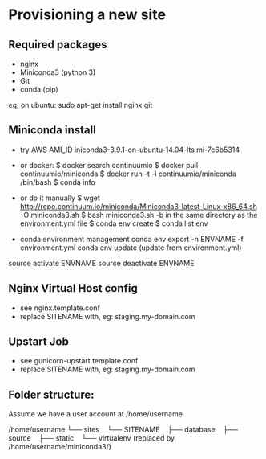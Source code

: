 Provisioning a new site
======================

## Required packages

* nginx
* Miniconda3 (python 3)
* Git
* conda (pip)

eg, on ubuntu:
sudo apt-get install nginx git

## Miniconda install
* try AWS AMI_ID iniconda3-3.9.1-on-ubuntu-14.04-lts mi-7c6b5314
* or docker:
$ docker search continuumio
$ docker pull continuumio/miniconda
$ docker run -t -i continuumio/miniconda /bin/bash
$ conda info

* or do it manually
$ wget http://repo.continuum.io/miniconda/Miniconda3-latest-Linux-x86_64.sh -O miniconda3.sh
$ bash miniconda3.sh -b
in the same directory as the environment.yml file
$ conda env create
$ conda list env

* conda environment management
conda env export -n ENVNAME -f environment.yml
conda env update (update from environment.yml)

source activate ENVNAME
source deactivate ENVNAME

## Nginx Virtual Host config

* see nginx.template.conf
* replace SITENAME with, eg: staging.my-domain.com

## Upstart Job

* see gunicorn-upstart.template.conf
* replace SITENAME with, eg: staging.my-domain.com

## Folder structure:
Assume we have a user account at /home/username

/home/username
└── sites
   └── SITENAME
       ├── database
       ├── source
       ├── static
       └── virtualenv (replaced by /home/username/miniconda3/)


